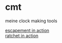 # cmt
meine clock making tools

[escapement in action](http://jsfiddle.net/dz7y84o0/20/)   
[ratchet in action](http://jsfiddle.net/dz7y84o0/31/)
